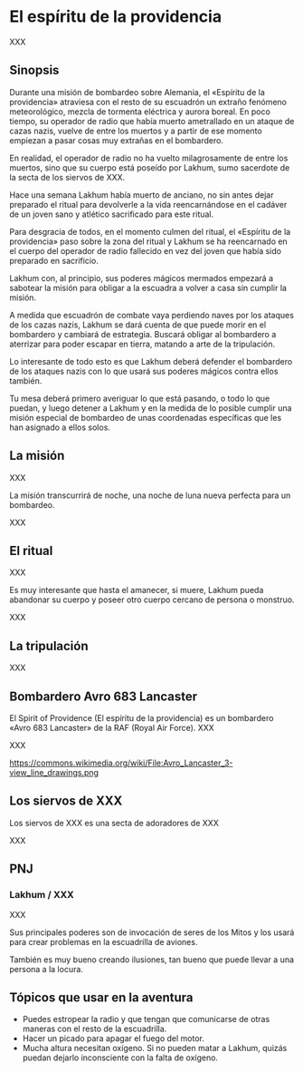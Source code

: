 # El espíritu de la providencia

XXX

## Sinopsis

Durante una misión de bombardeo sobre Alemania, el «Espíritu de la providencia» atraviesa con el resto de su escuadrón un extraño fenómeno meteorológico, mezcla de tormenta eléctrica y aurora boreal. En poco tiempo, su operador de radio que había muerto ametrallado en un ataque de cazas nazis, vuelve de entre los muertos y a partir de ese momento empiezan a pasar cosas muy extrañas en el bombardero.

En realidad, el operador de radio no ha vuelto milagrosamente de entre los muertos, sino que su cuerpo está poseído por Lakhum, sumo sacerdote de la secta de los siervos de XXX.

Hace una semana Lakhum había muerto de anciano, no sin antes dejar preparado el ritual para devolverle a la vida reencarnándose en el cadáver de un joven sano y atlético sacrificado para este ritual.

Para desgracia de todos, en el momento culmen del ritual, el «Espíritu de la providencia» paso sobre la zona del ritual y Lakhum se ha reencarnado en el cuerpo del operador de radio fallecido en vez del joven que había sido preparado en sacrificio.

Lakhum con, al principio, sus poderes mágicos mermados empezará a sabotear la misión para obligar a la escuadra a volver a casa sin cumplir la misión. 

A medida que escuadrón de combate vaya perdiendo naves por los ataques de los cazas nazis, Lakhum se dará cuenta de que puede morir en el bombardero y cambiará de estrategia. Buscará obligar al bombardero a aterrizar para poder escapar en tierra, matando a arte de la tripulación.

Lo interesante de todo esto es que Lakhum deberá defender el bombardero de los ataques nazis con lo que usará sus poderes mágicos contra ellos también.

Tu mesa deberá primero averiguar lo que está pasando, o todo lo que puedan, y luego detener a Lakhum y en la medida de lo posible cumplir una misión especial de bombardeo de unas coordenadas específicas que les han asignado a ellos solos.

## La misión

XXX

La misión transcurrirá de noche, una noche de luna nueva perfecta para un bombardeo.

XXX

## El ritual

XXX

Es muy interesante que hasta el amanecer, si muere, Lakhum pueda abandonar su cuerpo y poseer otro cuerpo cercano de persona o monstruo.

XXX

## La tripulación

XXX

## Bombardero Avro 683 Lancaster

El Spirit of Providence (El espíritu de la providencia) es un bombardero «Avro 683 Lancaster» de la RAF (Royal Air Force). XXX

XXX

https://commons.wikimedia.org/wiki/File:Avro_Lancaster_3-view_line_drawings.png

## Los siervos de XXX

Los siervos de XXX es una secta de adoradores de XXX 

XXX


## PNJ

### Lakhum / XXX

XXX

Sus principales poderes son de invocación de seres de los Mitos y los usará para crear problemas en la escuadrilla de aviones.

También es muy bueno creando ilusiones, tan bueno que puede llevar a una persona a la locura.

## Tópicos que usar en la aventura

* Puedes estropear la radio y que tengan que comunicarse de otras maneras con el resto de la escuadrilla.
* Hacer un picado para apagar el fuego del motor.
* Mucha altura necesitan oxígeno. Si no pueden matar a Lakhum, quizás puedan dejarlo inconsciente con la falta de oxígeno.


